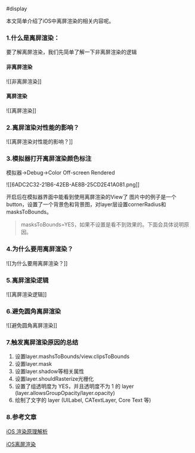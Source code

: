 #display

本文简单介绍了iOS中离屏渲染的相关内容呢。

### 1.什么是离屏渲染：

要了解离屏渲染，我们先简单了解一下非离屏渲染的逻辑

#### 非离屏渲染
![[非离屏渲染]]

#### 离屏渲染
![[离屏渲染]]

### 2.离屏渲染对性能的影响？
![[离屏渲染对性能的影响？]]

### 3.模拟器打开离屏渲染颜色标注

模拟器->Debug->Color Off-screen Rendered

![[6ADC2C32-21B6-42EB-AE8B-25CD2E41A081.png]]


开启后在模拟器界面中能看到使用离屏渲染的View了 图片中的例子是一个button，设置了一个背景色和背景图，对layer层设置cornerRadius和masksToBounds。

> masksToBounds=YES，如果不设置是看不到效果的。下面会具体说明原因。

### 4.为什么要用离屏渲染？
![[为什么要用离屏渲染？]]

### 5.离屏渲染逻辑
![[离屏渲染逻辑]]

### 6.避免圆角离屏渲染
![[避免圆角离屏渲染]]


### 7.触发离屏渲染原因的总结

1. 设置layer.mashsToBounds/view.clipsToBounds
2. 设置layer.mask
3. 设置layer.shadow等相关属性
4. 设置layer.shouldRasterize光栅化
5. 设置了组透明度为 YES，并且透明度不为 1 的 layer (layer.allowsGroupOpacity/layer.opacity)
6. 绘制了文字的 layer (UILabel, CATextLayer, Core Text 等)

### 8.参考文章

[iOS 渲染原理解析](https://link.juejin.cn?target=https%3A%2F%2Fmp.weixin.qq.com%2Fs%2F6ckRnyAALbCsXfZu56kTDw%3Fscene%3D25)

[iOS离屏渲染](https://juejin.cn/post/6847902220235571213)